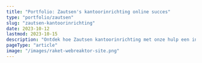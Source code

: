 ```yaml
---
title: "Portfolio: Zautsen's kantoorinrichting online succes"
type: "portfolio/zautsen"
slug: "zautsen-kantoorinrichting"
date: 2023-10-12
lastmod: 2023-10-15
description: "Ontdek hoe Zautsen kantoorinrichting met onze hulp een indrukwekkende online ruimte creëerde. Een diepgaande blik op design en SEO."
pageType: "article"
image: "/images/raket-webreaktor-site.png"
---
```




